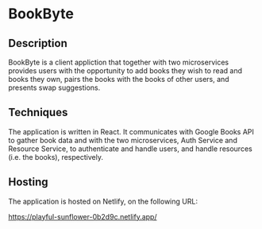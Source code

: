 # BookByte

## Description
BookByte is a client appliction that together with two microservices provides users with the opportunity to add books they wish to read and books they own, pairs the books with the books of other users, and presents swap suggestions.

## Techniques
The application is written in React. It communicates with Google Books API to gather book data and with the two microservices, Auth Service and Resource Service, to authenticate and handle users, and handle resources (i.e. the books), respectively.

## Hosting
The application is hosted on Netlify, on the following URL:   

https://playful-sunflower-0b2d9c.netlify.app/
